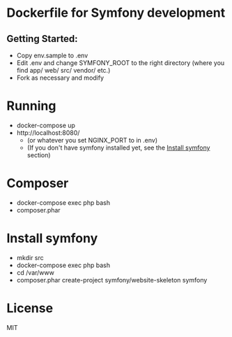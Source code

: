 # Dockerfile for Symfony development

## Getting Started:

   * Copy env.sample to .env
   * Edit .env and change SYMFONY_ROOT to the right directory (where you find app/ web/ src/ vendor/ etc.)
   * Fork as necessary and modify

# Running

   * docker-compose up
   * http://localhost:8080/
      * (or whatever you set NGINX_PORT to in .env)
      * (If you don't have symfony installed yet, see the [Install symfony](#install-symfony) section)

# Composer

   * docker-compose exec php bash
   * composer.phar <whatever you want>

# Install symfony

   * mkdir src
   * docker-compose exec php bash
   * cd /var/www
   * composer.phar create-project symfony/website-skeleton symfony

# License

MIT
